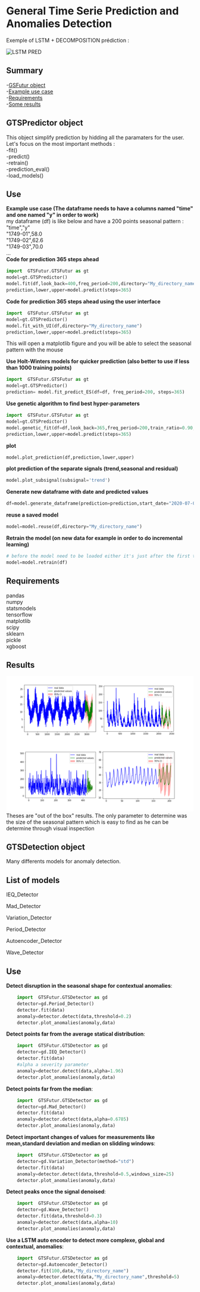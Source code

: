 # General Time Serie Prediction and Anomalies Detection 
Exemple of LSTM + DECOMPOSITION prédiction :

![LSTM PRED](/Images/gif_lstm.gif)



Summary
-------

-[GSFutur object](#gsfutur-object) </br>
-[Example use case ](#example-use-case ) </br>
-[Requirements](#quick-methods-explanation ) </br>
-[Some results](#results) </br>


GTSPredictor object
--------------

This object simplify prediction by hidding all the paramaters for the user.
Let's focus on the most important methods : </br>
-fit()  </br>
-predict() </br>
-retrain() </br>
-prediction_eval() </br>
-load_models() </br>




Use
---

**Example use case (The dataframe needs to have a columns named "time" and one named "y" in order to work)** </br>
my dataframe (df) is like below and have a 200 points seasonal pattern :</br>
"time","y"</br>
"1749-01",58.0</br>
"1749-02",62.6</br>
"1749-03",70.0</br>
...</br>
**Code for prediction 365 steps ahead**
```python
import  GTSFutur.GTSFutur as gt
model=gt.GTSPredictor()
model.fit(df,look_back=400,freq_period=200,directory="My_directory_name")
prediction,lower,upper=model.predict(steps=365)
```

**Code for prediction 365 steps ahead using the user interface**
```python
import  GTSFutur.GTSFutur as gt
model=gt.GTSPredictor()
model.fit_with_UI(df,directory="My_directory_name")
prediction,lower,upper=model.predict(steps=365)
```
This will open a matplotlib figure and you will be able to select the seasonal pattern with the mouse

**Use Holt-Winters models for quicker prediction (also better to use if less than 1000 training points)**
```python
import  GTSFutur.GTSFutur as gt
model=gt.GTSPredictor()
prediction= model.fit_predict_ES(df=df, freq_period=200, steps=365)
```

**Use genetic algorithm to find best hyper-parameters**
```python
import  GTSFutur.GTSFutur as gt
model=gt.GTSPredictor()
model.genetic_fit(df=df,look_back=365,freq_period=200,train_ratio=0.90,pop=3,gen=3,multi_thread=True)
prediction,lower,upper=model.predict(steps=365)
```

**plot**
```python
model.plot_prediction(df,prediction,lower,upper)
```

**plot prediction of the separate signals (trend,seasonal and residual)**
```python
model.plot_subsignal(subsignal='trend')
```

**Generate new dataframe with date and predicted values**
```python
df=model.generate_dataframe(prediction=prediction,start_date="2020-07-05 14:00:00",freq="H",lower=lower,upper=upper)
```

**reuse a saved model**
```python
model=model.reuse(df,directory="My_directory_name")
```

**Retrain the model (on new data for example in order to do incremental learning)**
```python
# before the model need to be loaded either it's just after the first training or used reuse function
model=model.retrain(df)
```


 Requirements 
------------
pandas </br>
numpy </br>
statsmodels</br>
tensorflow</br>
matplotlib</br>
scipy</br>
sklearn</br>
pickle</br>
xgboost </br>



Results
--------
![LSTM PRED](/Images/figures.png)
Theses are "out of the box" results. The only parameter to determine was the size of the seasonal pattern which is easy to find as he can be determine through visual inspection


GTSDetection object
-------------------

Many differents models for anomaly detection.



List of models
--------------

IEQ_Detector

Mad_Detector

Variation_Detector

Period_Detector

Autoencoder_Detector

Wave_Detector



Use
---

**Detect disruption in the seasonal shape for contextual anomalies**:
```python
    import  GTSFutur.GTSDetector as gd
    detector=gd.Period_Detector()
    detector.fit(data)
    anomaly=detector.detect(data,threshold=0.2)
    detector.plot_anomalies(anomaly,data)
```

**Detect points far from the average statical distribution**:
```python
    import  GTSFutur.GTSDetector as gd
    detector=gd.IEQ_Detector()
    detector.fit(data)
    #alpha a severity parameter
    anomaly=detector.detect(data,alpha=1.96)
    detector.plot_anomalies(anomaly,data)
```


**Detect points far from the median**:
```python
    import  GTSFutur.GTSDetector as gd
    detector=gd.Mad_Detector()
    detector.fit(data)
    anomaly=detector.detect(data,alpha=0.6785)
    detector.plot_anomalies(anomaly,data)
```
**Detect important changes of values for measurements like mean,standard deviation and median on slidding windows**:
```python
    import  GTSFutur.GTSDetector as gd
    detector=gd.Variation_Detector(method="std")
    detector.fit(data)
    anomaly=detector.detect(data,threshold=0.5,windows_size=25)
    detector.plot_anomalies(anomaly,data)
```

**Detect peaks once the signal denoised**:
```python
    import  GTSFutur.GTSDetector as gd
    detector=gd.Wave_Detector()
    detector.fit(data,threshold=0.3)
    anomaly=detector.detect(data,alpha=10)
    detector.plot_anomalies(anomaly,data)
```
**Use a LSTM auto encoder to detect more complexe, global and contextual, anomalies**:
```python
    import  GTSFutur.GTSDetector as gd
    detector=gd.Autoencoder_Detector()
    detector.fit(100,data,"My_directory_name")
    anomaly=detector.detect(data,"My_directory_name",threshold=5)
    detector.plot_anomalies(anomaly,data)
```



